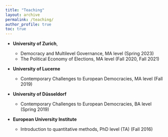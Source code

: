 ```yaml
---
title: "Teaching"
layout: archive
permalink: /teaching/
author_profile: true
toc: true
---
```



- **University of Zurich**, 
    - Democracy and Multilevel Governance, MA level (Spring 2023)
    - The Political Economy of Elections, MA level (Fall 2020, Fall 2021)

- **University of Lucerne**
    - Contemporary Challenges to European Democracies, MA level (Fall 2019)

- **University of Düsseldorf**
    - Contemporary Challenges to European Democracies, BA level (Spring 2019)

- **European University Institute**
    - Introduction to quantitative methods, PhD level (TA) (Fall 2016)